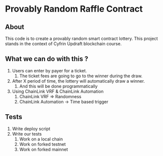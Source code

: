 # Provably Random Raffle Contract

## About

This code is to create a provably random smart contract lottery.
This project stands in the context of Cyfrin Updraft blockchain course.

## What we can do with this ?

1. Users can enter by payer for a ticket.
   1. The ticket fees are going to go to the winner during the draw.
2. After X period of time, the lottery will automatically draw a winner.
   1. And this will be done programmatically
3. Using ChainLink VRF & ChainLink Automation
   1. ChainLink VRF => Randomness
   2. ChainLink Automation -> Time based trigger

## Tests

1. Write deploy script
2. Write our tests
   1. Work on a local chain
   2. Work on forked testnet
   3. Work on forked mainnet
